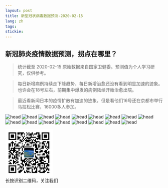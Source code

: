 ```yaml
---
layout: post
title: 新型冠状病毒数据预测-2020-02-15
lang: zh
tags: 
stickie: 
---
```


## 新冠肺炎疫情数据预测，拐点在哪里？

>统计截至 2020-02-15
>原始数据来自国家卫健委。预测值为个人学习研究，仅供参考。

>每日新增病例持续走下降趋势，每日新增治愈还没有看到明显加速的迹象。也许会在18号左右，前期集中爆发的病例陆续开始治愈出院。

>最近看新闻日本的疫情扩散有加速的迹象，但是看他们16号还在京都市举行马拉松比赛，16000多人参加。

![head]({{site.hosturl}}/assets/post_assets/newdata/0214/1.png)
![head]({{site.hosturl}}/assets/post_assets/newdata/0214/2.png)
![head]({{site.hosturl}}/assets/post_assets/newdata/0214/3.png)
![head]({{site.hosturl}}/assets/post_assets/newdata/0214/4.png)
![head]({{site.hosturl}}/assets/post_assets/newdata/0214/5.png)
![head]({{site.hosturl}}/assets/post_assets/newdata/0214/6.png)
![head]({{site.hosturl}}/assets/post_assets/newdata/0214/7.png)
![head]({{site.hosturl}}/assets/post_assets/newdata/0214/8.png)
![head]({{site.hosturl}}/assets/post_assets/newdata/0214/9.png)
![head]({{site.hosturl}}/assets/post_assets/newdata/0214/10.png)
![head]({{site.hosturl}}/assets/post_assets/newdata/0214/11.png)
![head]({{site.hosturl}}/assets/post_assets/newdata/0214/12.png)
![head]({{site.hosturl}}/assets/post_assets/newdata/0214/13.png)
![head]({{site.hosturl}}/assets/post_assets/newdata/0214/14.png)
![head]({{site.hosturl}}/assets/post_assets/newdata/0214/15.png)
![head]({{site.hosturl}}/assets/post_assets/newdata/0214/16.png)
![head]({{site.hosturl}}/assets/post_assets/newdata/0214/17.png)


<div>
    <img width="30%" src="/assets/post_assets/newdata/qrcode_wechat.jpg">
    <div>长按识别二维码，关注我们</div>
</div>

